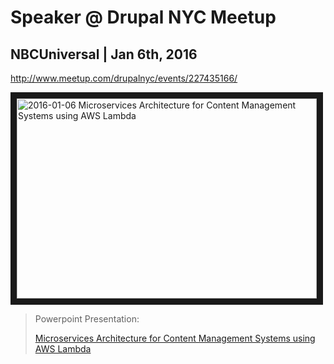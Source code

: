 # Speaker @ Drupal NYC Meetup

## NBCUniversal | Jan 6th, 2016
http://www.meetup.com/drupalnyc/events/227435166/

<a href="https://youtu.be/vvUPpvcvCj0?t=3758"
  target="_blank"><img src="http://img.youtube.com/vi/vvUPpvcvCj0/0.jpg"
  alt="2016-01-06 Microservices Architecture for Content Management Systems using AWS Lambda"
  width="480" height="320" border="10" /></a>

> Powerpoint Presentation: 
>
> [Microservices Architecture for Content Management Systems using AWS Lambda](http://www.slideshare.net/mitocgroup/microservices-architecture-for-content-management-systems-using-aws-lambda-and-more)
